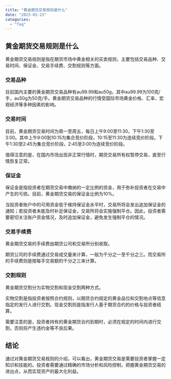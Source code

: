 ```yaml
---
title: "黄金期货交易规则是什么"
date: "2023-03-23"
categories: 
  - "faq"
---
```


## 黄金期货交易规则是什么

黄金期货交易规则是指在期货市场中黄金相关的买卖规则，主要包括交易品种、交易时间、保证金、交易手续费、交割规则等方面。

### 交易品种

目前国内主要的黄金期货交易品种有au99.99和au50g，其中au99.99为100克/手，au50g为50克/手。黄金期货交易品种的行情受国际市场黄金价格、汇率、宏观经济等多种因素的影响。

### 交易时间

目前，黄金期货交易时间为周一至周五，每日上午9:00至11:30，下午1:30至3:00。其中上午9:00到10:15为集合竞价阶段，10:15至11:30为连续竞价阶段。下午1:30至2:45为集合竞价阶段，2:45至3:00为连续竞价阶段。

值得注意的是，在国内市场出现非正常行情时，期货交易所有权暂停交易，直至行情恢复正常。

### 保证金

保证金是指投资者在期货交易中缴纳的一定比例的资金，用于弥补投资者在交易中产生的亏损。目前，黄金期货交易的保证金比例为10%。

当投资者账户中的可用资金低于维持保证金水平时，交易所将会发出追加保证金的通知；若投资者未能及时补足保证金，交易所将会实施强制平仓。因此，投资者需要密切关注账户资金情况，及时追加保证金，避免发生强制平仓的情况。

### 交易手续费

黄金期货交易的手续费由期货公司和交易所分别收取。

期货公司的手续费通过交易成交量来计算，一般为千分之一至千分之三。而交易所的手续费则是按每手交易额的千分之三来计算。

### 交割规则

黄金期货交割分为实物交割和现金交割两种方式。

实物交割是指投资者按照合约规则，以期货合约规定的黄金品位和交割地点等信息指定的发行人进行交割。现金交割则是指发行人基于期货合约的价格与投资者结算。

需要注意的是，投资者持有的黄金期货合约到期时，必须在规定的时间内进行交割，否则将产生违约金等不良后果。

## 结论

通过对黄金期货交易规则的介绍，可以看出，黄金期货交易是需要投资者掌握一定知识和技能的。投资者需要通过精确的市场分析和风险控制，把握黄金期货交易的进出点，从而实现资产的最大化利益。
